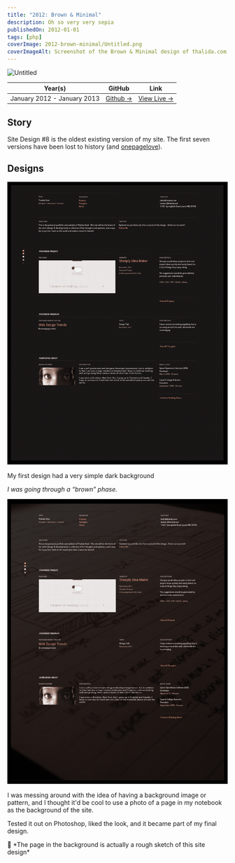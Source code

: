 ```yaml
---
title: "2012: Brown & Mini­mal"
description: Oh so very very sepia
publishedOn: 2012-01-01
tags: [php]
coverImage: 2012-brown-minimal/Untitled.png
coverImageAlt: Screenshot of the Brown & Minimal design of thalida.com, featuring a sepia-toned background and minimalistic layout.
---
```


![Untitled](2012-brown-minimal/Untitled.png)

| **Year(s)** | **GitHub** | **Link** |
| ----------- | --------- | -------- |
| January 2012 - January 2013 | [Github →](https://github.com/thalida/thalida.com/tree/v-2012) |  [View Live →](https://2012.v.thalida.com) |

## Story

Site Design #8 is the oldest existing version of my site. The first seven versions have been lost to history (and [onepagelove](https://onepagelove.com/thalida)).

## **Designs**

![Untitled](2012-brown-minimal/Untitled%201.png)

My first design had a very simple dark background

*I was going through a “brown” phase.*

![Untitled](2012-brown-minimal/Untitled%202.png)

I was messing around with the idea of having a background image or pattern, and I thought it'd be cool to use a photo of a page in my notebook as the background of the site.

Tested it out on Photoshop, liked the look, and it became part of my final design.

<aside>
👄 *The page in the background is actually a rough sketch of this site design*

</aside>
